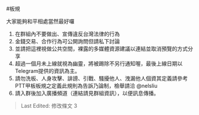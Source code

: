 #板規

大家能夠和平相處當然最好囉

1. 在群組內不要做出、宣傳違反台灣法律的行為
2. 金錢交易、合作行為可公開詢問但請私下討論
3. 並請把這裡視做公共空間，裸露的多媒體資源建議以連結並取消預覽的方式分享
4. 超過一個月未上線就視為幽靈，將被踢除不另行通知喔，最後上線日期以Telegram提供的資訊為主。
5. 請勿洗板、人身攻擊、誹謗、引戰、騷擾他人、洩漏他人個資其定義請參考PTT甲板板規之定義此規則為告訴乃論制，檢舉請洽 @nelsliu
6. 請入群後加入廣播頻道（連結請見群組資訊），以便訊息傳播。

> Last Edited: 修改條文 3


